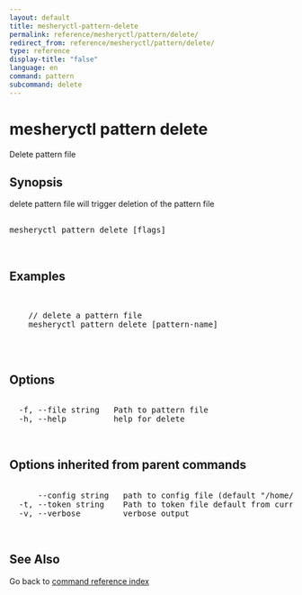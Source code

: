 ```yaml
---
layout: default
title: mesheryctl-pattern-delete
permalink: reference/mesheryctl/pattern/delete/
redirect_from: reference/mesheryctl/pattern/delete/
type: reference
display-title: "false"
language: en
command: pattern
subcommand: delete
---
```


# mesheryctl pattern delete

Delete pattern file

## Synopsis

delete pattern file will trigger deletion of the pattern file

<pre class='codeblock-pre'>
<div class='codeblock'>
mesheryctl pattern delete [flags]

</div>
</pre> 

## Examples

<pre class='codeblock-pre'>
<div class='codeblock'>

	// delete a pattern file
	mesheryctl pattern delete [pattern-name]
	

</div>
</pre> 

## Options

<pre class='codeblock-pre'>
<div class='codeblock'>
  -f, --file string   Path to pattern file
  -h, --help          help for delete

</div>
</pre>

## Options inherited from parent commands

<pre class='codeblock-pre'>
<div class='codeblock'>
      --config string   path to config file (default "/home/admin-pc/.meshery/config.yaml")
  -t, --token string    Path to token file default from current context
  -v, --verbose         verbose output

</div>
</pre>

## See Also

Go back to [command reference index](/reference/mesheryctl/) 
